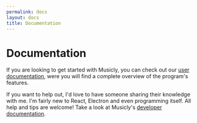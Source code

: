```yaml
---
permalink: docs
layout: docs
title: Documentation
---
```


# Documentation

If you are looking to get started with Musicly, you can check out our [user documentation](/Musicly/docs/user), were you will find a complete overview of the program's features.

If you want to help out, I'd love to have someone sharing their knowledge with me. I'm fairly new to React, Electron and even programming itself. All help and tips are welcome! Take a look at Musicly's [developer documentation](/Musicly/docs/dev).